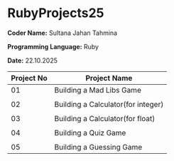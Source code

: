 # RubyProjects25

**Coder Name:** Sultana Jahan Tahmina 

**Programming Language:** Ruby

**Date:** 22.10.2025



| Project No | Project Name |
|--|--|
| 01 | Building a Mad Libs Game |
|||
| 02 | Building a Calculator(for integer) |
||| 
| 03 | Building a Calculator(for float) |
||| 
| 04 | Building a Quiz Game | 
|||
| 05 | Building a Guessing Game |
